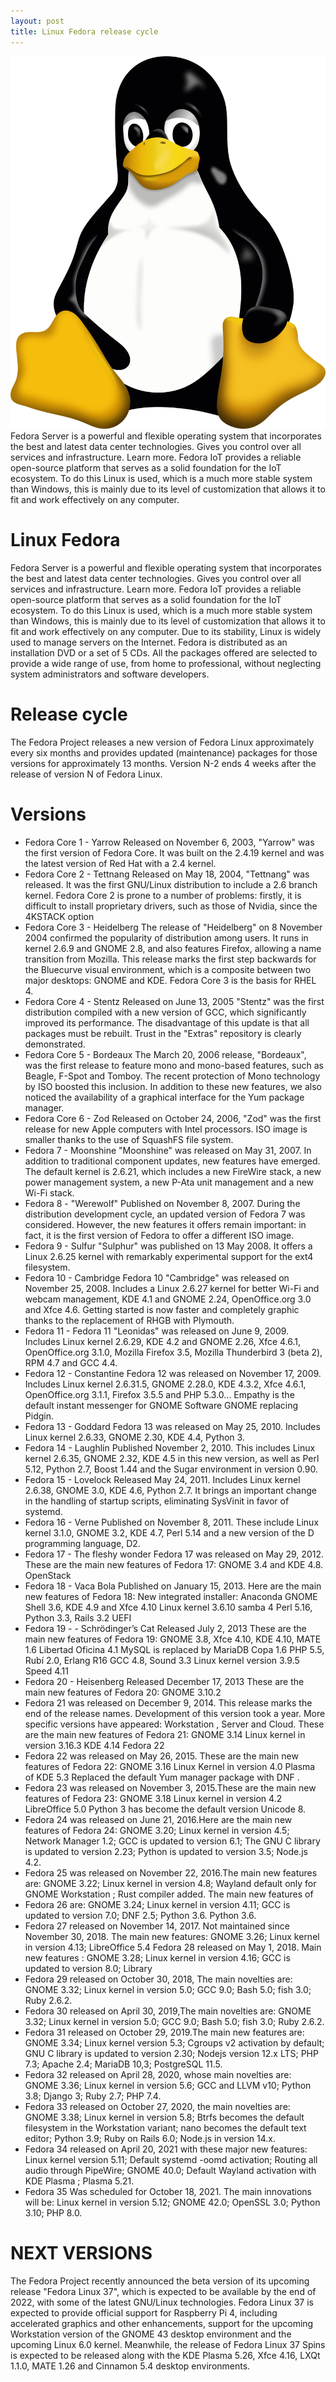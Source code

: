 ```yaml
---
layout: post
title: Linux Fedora release cycle
---
```

<div class="row">
    <div class="col-sm-2">
        <img src="/images/linux_logo.png" alt="Linux kernel logo"/>
    </div>
    <div class="col-sm-10">
        Fedora Server is a powerful and flexible operating system that incorporates the best and latest data center technologies. Gives you control over all services and infrastructure. Learn more. Fedora IoT provides a reliable open-source platform that serves as a solid foundation for the IoT ecosystem. To do this Linux is used, which is a much more stable system than Windows, this is mainly due to its level of customization that allows it to fit and work effectively on any computer.
    </div>
</div>

# Linux Fedora
Fedora Server is a powerful and flexible operating system that incorporates the best and latest data center technologies. Gives you control over all services and infrastructure. Learn more. Fedora IoT provides a reliable open-source platform that serves as a solid foundation for the IoT ecosystem. To do this Linux is used, which is a much more stable system than Windows, this is mainly due to its level of customization that allows it to fit and work effectively on any computer. Due to its stability, Linux is widely used to manage servers on the Internet.
Fedora is distributed as an installation DVD or a set of 5 CDs. All the packages offered are selected to provide a wide range of use, from home to professional, without neglecting system administrators and software developers.

# Release cycle
The Fedora Project releases a new version of Fedora Linux approximately every six months and provides updated (maintenance) packages for those versions for approximately 13 months. Version N-2 ends 4 weeks after the release of version N of Fedora Linux.

# Versions
* Fedora Core 1 - Yarrow Released on November 6, 2003, "Yarrow" was the first version of Fedora Core. It was built on the 2.4.19 kernel and was the latest version of Red Hat with a 2.4 kernel.
* Fedora Core 2 - Tettnang Released on May 18, 2004, "Tettnang" was released. It was the first GNU/Linux distribution to include a 2.6 branch kernel. Fedora Core 2 is prone to a number of problems: firstly, it is difficult to install proprietary drivers, such as those of Nvidia, since the 4KSTACK option
* Fedora Core 3 - Heidelberg The release of "Heidelberg" on 8 November 2004 confirmed the popularity of distribution among users. It runs in kernel 2.6.9 and GNOME 2.8, and also features Firefox, allowing a name transition from Mozilla. This release marks the first step backwards for the Bluecurve visual environment, which is a composite between two major desktops: GNOME and KDE. Fedora Core 3 is the basis for RHEL 4.
* Fedora Core 4 - Stentz Released on June 13, 2005 "Stentz" was the first distribution compiled with a new version of GCC, which significantly improved its performance. The disadvantage of this update is that all packages must be rebuilt. Trust in the "Extras" repository is clearly demonstrated.
* Fedora Core 5 - Bordeaux The March 20, 2006 release, "Bordeaux", was the first release to feature mono and mono-based features, such as Beagle, F-Spot and Tomboy. The recent protection of Mono technology by ISO boosted this inclusion. In addition to these new features, we also noticed the availability of a graphical interface for the Yum package manager.
* Fedora Core 6 - Zod Released on October 24, 2006, "Zod" was the first release for new Apple computers with Intel processors. ISO image is smaller thanks to the use of SquashFS file system.
* Fedora 7 - Moonshine "Moonshine" was released on May 31, 2007. In addition to traditional component updates, new features have emerged. The default kernel is 2.6.21, which includes a new FireWire stack, a new power management system, a new P-Ata unit management and a new Wi-Fi stack.
* Fedora 8 -  "Werewolf" Published on November 8, 2007. During the distribution development cycle, an updated version of Fedora 7 was considered. However, the new features it offers remain important: in fact, it is the first version of Fedora to offer a different ISO image.
* Fedora 9 - Sulfur "Sulphur" was published on 13 May 2008. It offers a Linux 2.6.25 kernel with remarkably experimental support for the ext4 filesystem.
* Fedora 10 - Cambridge Fedora 10 "Cambridge" was released on November 25, 2008. Includes a Linux 2.6.27 kernel for better Wi-Fi and webcam management, KDE 4.1 and GNOME 2.24, OpenOffice.org 3.0 and Xfce 4.6. Getting started is now faster and completely graphic thanks to the replacement of RHGB with Plymouth.
* Fedora 11 - Fedora 11 "Leonidas" was released on June 9, 2009. Includes Linux kernel 2.6.29, KDE 4.2 and GNOME 2.26, Xfce 4.6.1, OpenOffice.org 3.1.0, Mozilla Firefox 3.5, Mozilla Thunderbird 3 (beta 2), RPM 4.7 and GCC 4.4.
* Fedora 12 - Constantine Fedora 12 was released on November 17, 2009. Includes Linux kernel 2.6.31.5, GNOME 2.28.0, KDE 4.3.2, Xfce 4.6.1, OpenOffice.org 3.1.1, Firefox 3.5.5 and PHP 5.3.0... Empathy is the default instant messenger for GNOME Software GNOME replacing Pidgin.
* Fedora 13 - Goddard Fedora 13 was released on May 25, 2010. Includes Linux kernel 2.6.33, GNOME 2.30, KDE 4.4, Python 3.
* Fedora 14 - Laughlin Published November 2, 2010. This includes Linux kernel 2.6.35, GNOME 2.32, KDE 4.5 in this new version, as well as Perl 5.12, Python 2.7, Boost 1.44 and the Sugar environment in version 0.90.
* Fedora 15 - Lovelock Released May 24, 2011. Includes Linux kernel 2.6.38, GNOME 3.0, KDE 4.6, Python 2.7. It brings an important change in the handling of startup scripts, eliminating SysVinit in favor of systemd.
* Fedora 16 - Verne Published on November 8, 2011. These include Linux kernel 3.1.0, GNOME 3.2, KDE 4.7, Perl 5.14 and a new version of the D programming language, D2.
* Fedora 17 - The fleshy wonder Fedora 17 was released on May 29, 2012. These are the main new features of Fedora 17: GNOME 3.4 and KDE 4.8. OpenStack
* Fedora 18 - Vaca Bola Published on January 15, 2013. Here are the main new features of Fedora 18: New integrated installer: Anaconda GNOME Shell 3.6, KDE 4.9 and Xfce 4.10 Linux kernel 3.6.10 samba 4 Perl 5.16, Python 3.3, Rails 3.2 UEFI
* Fedora 19 - - Schrödinger’s Cat Released July 2, 2013 These are the main new features of Fedora 19: GNOME 3.8, Xfce 4.10, KDE 4.10, MATE 1.6 Libertad Oficina 4.1 MySQL is replaced by MariaDB Copa 1.6 PHP 5.5, Rubí 2.0, Erlang R16 GCC 4.8, Sound 3.3 Linux kernel version 3.9.5 Speed 4.11
* Fedora 20 - Heisenberg Released December 17, 2013 These are the main new features of Fedora 20: GNOME 3.10.2
* Fedora 21 was released on December 9, 2014. This release marks the end of the release names. Development of this version took a year. More specific versions have appeared: Workstation , Server and Cloud. These are the main new features of Fedora 21: GNOME 3.14 Linux kernel in version 3.16.3 KDE 4.14 Fedora 22
* Fedora 22 was released on May 26, 2015. These are the main new features of Fedora 22: GNOME 3.16 Linux Kernel in version 4.0 Plasma of KDE 5.3 Replaced the default Yum manager package with DNF .
* Fedora 23 was released on November 3, 2015.These are the main new features of Fedora 23: GNOME 3.18 Linux kernel in version 4.2 LibreOffice 5.0 Python 3 has become the default version Unicode 8.
* Fedora 24 was released on June 21, 2016.Here are the main new features of Fedora 24: GNOME 3.20; Linux kernel in version 4.5; Network Manager 1.2; GCC is updated to version 6.1; The GNU C library is updated to version 2.23; Python is updated to version 3.5; Node.js 4.2.
* Fedora 25 was released on November 22, 2016.The main new features are: GNOME 3.22; Linux kernel in version 4.8; Wayland default only for GNOME Workstation ; Rust compiler added. The main new features of
* Fedora 26 are: GNOME 3.24; Linux kernel in version 4.11; GCC is updated to version 7.0; DNF 2.5; Python 3.6. Python 3.6.
* Fedora 27 released on November 14, 2017. Not maintained since November 30, 2018. The main new features: GNOME 3.26; Linux kernel in version 4.13; LibreOffice 5.4 Fedora 28 released on May 1, 2018. Main new features : GNOME 3.28; Linux kernel in version 4.16; GCC is updated to version 8.0; Library
* Fedora 29 released on October 30, 2018, The main novelties are: GNOME 3.32; Linux kernel in version 5.0; GCC 9.0; Bash 5.0; fish 3.0; Ruby 2.6.2.
* Fedora 30 released on April 30, 2019,The main novelties are: GNOME 3.32; Linux kernel in version 5.0; GCC 9.0; Bash 5.0; fish 3.0; Ruby 2.6.2.
* Fedora 31 released on October 29, 2019.The main new features are: GNOME 3.34; Linux kernel version 5.3; Cgroups v2 activation by default; GNU C library is updated to version 2.30; Nodejs version 12.x LTS; PHP 7.3; Apache 2.4; MariaDB 10,3; PostgreSQL 11.5.
* Fedora 32 released on April 28, 2020, whose main novelties are: GNOME 3.36; Linux kernel in version 5.6; GCC and LLVM v10; Python 3.8; Django 3; Ruby 2.7; PHP 7.4.
* Fedora 33 released on October 27, 2020, the main novelties are: GNOME 3.38; Linux kernel in version 5.8; Btrfs becomes the default filesystem in the Workstation variant; nano becomes the default text editor; Python 3.9; Ruby on Rails 6.0; Node.js in version 14.x.
* Fedora 34 released on April 20, 2021 with these major new features: Linux kernel version 5.11; Default systemd -oomd activation; Routing all audio through PipeWire; GNOME 40.0; Default Wayland activation with KDE Plasma ; Plasma 5.21.
* Fedora 35 Was scheduled for October 18, 2021. The main innovations will be: Linux kernel in version 5.12; GNOME 42.0; OpenSSL 3.0; Python 3.10; PHP 8.0.

# NEXT VERSIONS
The Fedora Project recently announced the beta version of its upcoming release "Fedora Linux 37", which is expected to be available by the end of 2022, with some of the latest GNU/Linux technologies. Fedora Linux 37 is expected to provide official support for Raspberry Pi 4, including accelerated graphics and other enhancements, support for the upcoming Workstation version of the GNOME 43 desktop environment and the upcoming Linux 6.0 kernel. Meanwhile, the release of Fedora Linux 37 Spins is expected to be released along with the KDE Plasma 5.26, Xfce 4.16, LXQt 1.1.0, MATE 1.26 and Cinnamon 5.4 desktop environments.
